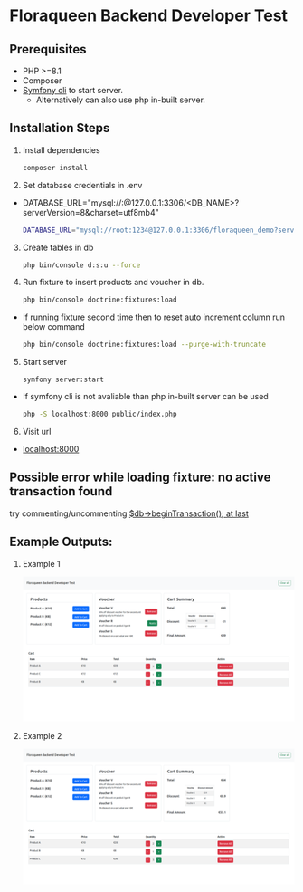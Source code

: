 # Floraqueen Backend Developer Test

## Prerequisites

- PHP >=8.1
- Composer
- [Symfony cli](https://symfony.com/download) to start server.
  - Alternatively can also use php in-built server.

## Installation Steps

1. Install dependencies

   ```bash
   composer install
   ```

2. Set database credentials in .env

- DATABASE_URL="mysql://<USERNAME>:<PASSWORD>@127.0.0.1:3306/<DB_NAME>?serverVersion=8&charset=utf8mb4"

  ```bash
  DATABASE_URL="mysql://root:1234@127.0.0.1:3306/floraqueen_demo?serverVersion=8&charset=utf8mb4"
  ```

3. Create tables in db

   ```bash
   php bin/console d:s:u --force
   ```

4. Run fixture to insert products and voucher in db.

   ```bash
   php bin/console doctrine:fixtures:load
   ```

- If running fixture second time then to reset auto increment column run below command

  ```bash
  php bin/console doctrine:fixtures:load --purge-with-truncate
  ```

5. Start server

   ```
   symfony server:start
   ```

- If symfony cli is not avaliable than php in-built server can be used

  ```bash
  php -S localhost:8000 public/index.php
  ```

6. Visit url
- [localhost:8000](http://localhost:8000)


## Possible error while loading fixture: no active transaction found 
try commenting/uncommenting [$db->beginTransaction(); at last](src/DataFixtures/AppFixtures.php#L58)

## Example Outputs:

1. Example 1

    ![Alt text](public/images/Floraqueen-Backend-Developer-Test-1.png)

2. Example 2

    ![Alt text](public/images/Floraqueen-Backend-Developer-Test-2.png)

